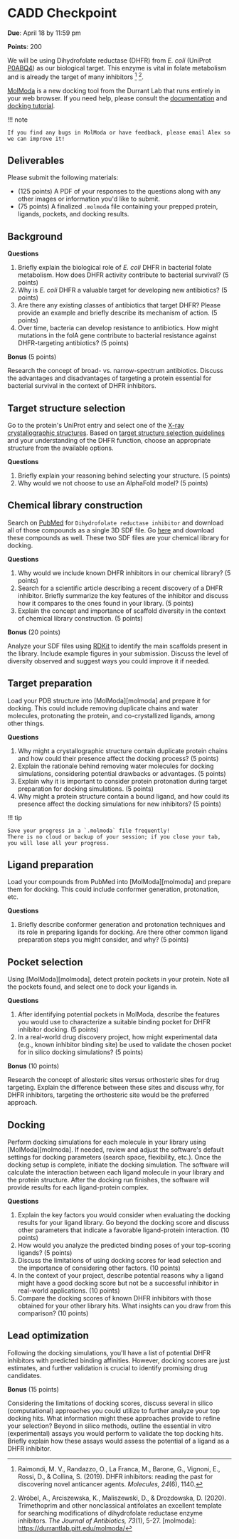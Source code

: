 # CADD Checkpoint

**Due**: April 18 by 11:59 pm

**Points**: 200

We will be using Dihydrofolate reductase (DHFR) from *E. coli* (UniProt [P0ABQ4](https://www.uniprot.org/uniprotkb/P0ABQ4/entry)) as our biological target.
This enzyme is vital in folate metabolism and is already the target of many inhibitors [^raimondi2019dhfr] [^wrobel2020trimethoprim].

[MolModa](https://durrantlab.pitt.edu/molmoda/) is a new docking tool from the Durrant Lab that runs entirely in your web browser.
If you need help, please consult the [documentation](https://durrantlab.pitt.edu/molmoda/docs/) and [docking tutorial](https://durrantlab.pitt.edu/molmoda/docs/docking/tutorials/td001/).

!!! note

    If you find any bugs in MolModa or have feedback, please email Alex so we can improve it!

## Deliverables

Please submit the following materials:

-   (125 points) A PDF of your responses to the questions along with any other images or information you'd like to submit.
-   (75 points) A finalized `.molmoda` file containing your prepped protein, ligands, pockets, and docking results.

## Background

**Questions**

1.  Briefly explain the biological role of *E. coli* DHFR in bacterial folate metabolism.
    How does DHFR activity contribute to bacterial survival?
    (5 points)
2.  Why is *E. coli* DHFR a valuable target for developing new antibiotics?
    (5 points)
3.  Are there any existing classes of antibiotics that target DHFR?
    Please provide an example and briefly describe its mechanism of action.
    (5 points)
4.  Over time, bacteria can develop resistance to antibiotics.
    How might mutations in the folA gene contribute to bacterial resistance against DHFR-targeting antibiotics?
    (5 points)

**Bonus** (5 points)

Research the concept of broad- vs. narrow-spectrum antibiotics.
Discuss the advantages and disadvantages of targeting a protein essential for bacterial survival in the context of DHFR inhibitors.

## Target structure selection

Go to the protein's UniProt entry and select one of the [X-ray crystallographic structures](https://www.uniprot.org/uniprotkb/P0ABQ4/entry#structure).
Based on [target structure selection guidelines](https://cadd.crumblearn.org/sbdd/targets/structure/) and your understanding of the DHFR function, choose an appropriate structure from the available options.

**Questions**

1.  Briefly explain your reasoning behind selecting your structure.
    (5 points)
2.  Why would we not choose to use an AlphaFold model?
    (5 points)

## Chemical library construction

Search on [PubMed](https://pubchem.ncbi.nlm.nih.gov/) for `Dihydrofolate reductase inhibitor` and download all of those compounds as a single 3D SDF file.
Go [here](https://pubchem.ncbi.nlm.nih.gov/#input_type=list&query=gsUnD7Sn0RvmNVks21QQBC7dLb3Bp54n5AKFa_8Tl2r_Cqs&collection=compound&alias=PubChem%3A%20PubChem%20Compound%20TOC%3A%20Maximum%20Drug%20Dose&page=4) and download these compounds as well.
These two SDF files are your chemical library for docking.

**Questions**

1.  Why would we include known DHFR inhibitors in our chemical library?
    (5 points)
2.  Search for a scientific article describing a recent discovery of a DHFR inhibitor.
    Briefly summarize the key features of the inhibitor and discuss how it compares to the ones found in your library.
    (5 points)
3.  Explain the concept and importance of scaffold diversity in the context of chemical library construction.
    (5 points)

**Bonus** (20 points)

Analyze your SDF files using [RDKit](https://www.rdkit.org/docs/index.html) to identify the main scaffolds present in the library.
Include example figures in your submission.
Discuss the level of diversity observed and suggest ways you could improve it if needed.

## Target preparation

Load your PDB structure into [MolModa][molmoda] and prepare it for docking.
This could include removing duplicate chains and water molecules, protonating the protein, and co-crystallized ligands, among other things.

**Questions**

1.  Why might a crystallographic structure contain duplicate protein chains and how could their presence affect the docking process?
    (5 points)
2.  Explain the rationale behind removing water molecules for docking simulations, considering potential drawbacks or advantages.
    (5 points)
3.  Explain why it is important to consider protein protonation during target preparation for docking simulations.
    (5 points)
4.  Why might a protein structure contain a bound ligand, and how could its presence affect the docking simulations for new inhibitors?
    (5 points)

!!! tip

    Save your progress in a `.molmoda` file frequently!
    There is no cloud or backup of your session; if you close your tab, you will lose all your progress.

## Ligand preparation

Load your compounds from PubMed into [MolModa][molmoda] and prepare them for docking.
This could include conformer generation, protonation, etc.

**Questions**

1.  Briefly describe conformer generation and protonation techniques and its role in preparing ligands for docking.
    Are there other common ligand preparation steps you might consider, and why?
    (5 points)

## Pocket selection

Using [MolModa][molmoda], detect protein pockets in your protein.
Note all the pockets found, and select one to dock your ligands in.

**Questions**

1.  After identifying potential pockets in MolModa, describe the features you would use to characterize a suitable binding pocket for DHFR inhibitor docking.
    (5 points)
2.  In a real-world drug discovery project, how might experimental data (e.g., known inhibitor binding site) be used to validate the chosen pocket for in silico docking simulations?
    (5 points)

**Bonus** (10 points)

Research the concept of allosteric sites versus orthosteric sites for drug targeting.
Explain the difference between these sites and discuss why, for DHFR inhibitors, targeting the orthosteric site would be the preferred approach.

## Docking

Perform docking simulations for each molecule in your library using [MolModa][molmoda].
If needed, review and adjust the software's default settings for docking parameters (search space, flexibility, etc.).
Once the docking setup is complete, initiate the docking simulation. The software will calculate the interaction between each ligand molecule in your library and the protein structure.
After the docking run finishes, the software will provide results for each ligand-protein complex.

**Questions**

1.  Explain the key factors you would consider when evaluating the docking results for your ligand library.
    Go beyond the docking score and discuss other parameters that indicate a favorable ligand-protein interaction.
    (10 points)
2.  How would you analyze the predicted binding poses of your top-scoring ligands?
    (5 points)
3.  Discuss the limitations of using docking scores for lead selection and the importance of considering other factors.
    (10 points)
4.  In the context of your project, describe potential reasons why a ligand might have a good docking score but not be a successful inhibitor in real-world applications.
    (10 points)
5.  Compare the docking scores of known DHFR inhibitors with those obtained for your other library hits.
    What insights can you draw from this comparison?
    (10 points)

## Lead optimization

Following the docking simulations, you'll have a list of potential DHFR inhibitors with predicted binding affinities.
However, docking scores are just estimates, and further validation is crucial to identify promising drug candidates.

**Bonus** (15 points)

Considering the limitations of docking scores, discuss several in silico (computational) approaches you could utilize to further analyze your top docking hits.
What information might these approaches provide to refine your selection?
Beyond in silico methods, outline the essential in vitro (experimental) assays you would perform to validate the top docking hits.
Briefly explain how these assays would assess the potential of a ligand as a DHFR inhibitor.

<!-- REFERENCES -->

[^raimondi2019dhfr]: Raimondi, M. V., Randazzo, O., La Franca, M., Barone, G., Vignoni, E., Rossi, D., & Collina, S. (2019). DHFR inhibitors: reading the past for discovering novel anticancer agents. *Molecules, 24*(6), 1140.
[^wrobel2020trimethoprim]: Wróbel, A., Arciszewska, K., Maliszewski, D., & Drozdowska, D. (2020). Trimethoprim and other nonclassical antifolates an excellent template for searching modifications of dihydrofolate reductase enzyme inhibitors. *The Journal of Antibiotics, 73*(1), 5-27.
[molmoda]: https://durrantlab.pitt.edu/molmoda/
